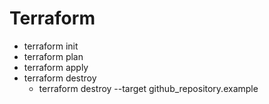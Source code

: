 # Terraform

- terraform init  
- terraform plan
- terraform apply
- terraform destroy
    - terraform destroy --target github_repository.example
